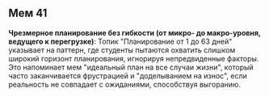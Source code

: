 ## Мем 41

**Чрезмерное планирование без гибкости (от микро- до макро-уровня, ведущего к перегрузке)**: Топик "Планирование от 1 до 63 дней" указывает на паттерн, где студенты пытаются охватить слишком широкий горизонт планирования, игнорируя непредвиденные факторы. Это напоминает мем "идеальный план на все случаи жизни", который часто заканчивается фрустрацией и "доделыванием на износ", если реальность не совпадает с ожиданиями, способствуя выгоранию.